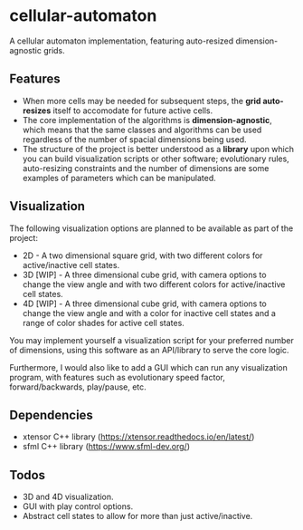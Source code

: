 # cellular-automaton

A cellular automaton implementation, featuring auto-resized dimension-agnostic grids.

## Features

* When more cells may be needed for subsequent steps, the **grid auto-resizes** itself to accomodate for future active cells.
* The core implementation of the algorithms is **dimension-agnostic**, which means that the same classes and algorithms can be used regardless of the number of spacial dimensions being used. 
* The structure of the project is better understood as a **library** upon which you can build visualization scripts or other software; evolutionary rules, auto-resizing constraints and the number of dimensions are some examples of parameters which can be manipulated.

## Visualization

The following visualization options are planned to be available as part of the project:

* 2D - A two dimensional square grid, with two different colors for active/inactive cell states.
* 3D [WIP] - A three dimensional cube grid, with camera options to change the view angle and with two different colors for active/inactive cell states.
* 4D [WIP] - A three dimensional cube grid, with camera options to change the view angle and with a color for inactive cell states and a range of color shades for active cell states.

You may implement yourself a visualization script for your preferred number of dimensions, using this software as an API/library to serve the core logic.

Furthermore, I would also like to add a GUI which can run any visualization program, with features such as evolutionary speed factor, forward/backwards, play/pause, etc.

## Dependencies

* xtensor C++ library (https://xtensor.readthedocs.io/en/latest/)
* sfml C++ library (https://www.sfml-dev.org/)

## Todos

* 3D and 4D visualization.
* GUI with play control options.
* Abstract cell states to allow for more than just active/inactive.
